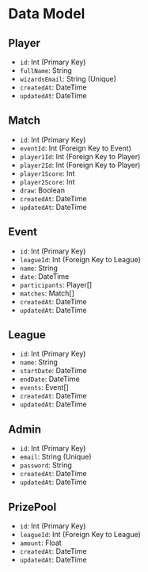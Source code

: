 # Data Model

## Player
- `id`: Int (Primary Key)
- `fullName`: String
- `wizardsEmail`: String (Unique)
- `createdAt`: DateTime
- `updatedAt`: DateTime

## Match
- `id`: Int (Primary Key)
- `eventId`: Int (Foreign Key to Event)
- `player1Id`: Int (Foreign Key to Player)
- `player2Id`: Int (Foreign Key to Player)
- `player1Score`: Int
- `player2Score`: Int
- `draw`: Boolean
- `createdAt`: DateTime
- `updatedAt`: DateTime

## Event
- `id`: Int (Primary Key)
- `leagueId`: Int (Foreign Key to League)
- `name`: String
- `date`: DateTime
- `participants`: Player[]
- `matches`: Match[]
- `createdAt`: DateTime
- `updatedAt`: DateTime

## League
- `id`: Int (Primary Key)
- `name`: String
- `startDate`: DateTime
- `endDate`: DateTime
- `events`: Event[]
- `createdAt`: DateTime
- `updatedAt`: DateTime

## Admin
- `id`: Int (Primary Key)
- `email`: String (Unique)
- `password`: String
- `createdAt`: DateTime
- `updatedAt`: DateTime

## PrizePool
- `id`: Int (Primary Key)
- `leagueId`: Int (Foreign Key to League)
- `amount`: Float
- `createdAt`: DateTime
- `updatedAt`: DateTime
